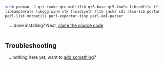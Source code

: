 ```bash
sudo pacman -S git cmake gcc-multilib qt5-base qt5-tools libsndfile fftw libvorbis lame \
libsamplerate libogg wine stk fluidsynth fltk jack2 sdl alsa-lib portaudio \
perl-list-moreutils perl-exporter-tiny perl-xml-parser
```
&nbsp;&nbsp;&nbsp;&nbsp;...done installing?  Next, [clone the source code](Compiling#clone-source-code)
<br><!-- End Section--><br>


## Troubleshooting

&nbsp;&nbsp;&nbsp;...nothing here yet, want to [add something](Dependencies-Arch/_edit)?